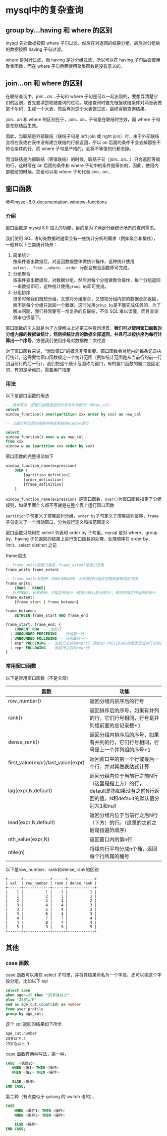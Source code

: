 # mysql中的复杂查询


## group by...having 和 where 的区别

mysql 先对数据按照 where 子句过滤，然后在对返回的结果分组，最后对分组后的数据按照 having 子句过滤。

where 是对行过滤，而 having 是对分组过滤，所以可以在 having 子句后面使用聚集函数，而在 where 子句后面使用聚集函数是没有意义的。

## join...on 和 where 的区别

在联结查询中，join...on...子句和 where 子句是可以一起出现的，要想弄清楚它们的区别，首先要清楚联结查询的过程。联结查询时要先根据联结条件对两张表做笛卡尔积，生成一个大表，然后再对这个大表做过滤，最终得到查询结果。

join...on 和 where 的区别在于，join...on...子句是在联结时生效，而 where 子句是在联结后生效。

因此，当联结是外部联结（联结子句是 left join 或 right join）时，由于外部联结会将左表或右表中没有建立联结的行都返回，所以 on 后面的条件不会去掉那些不符合条件的行，而 where 子句是严格的，会将不等值的行都去掉。

而当联结是内部联结（等值联结）的时候，联结子句（join...on...）只会返回等值的行，这时写在 on 后面的条件和 where 子句中的条件是等价的，因此，使用内部联结的时候，完全可以用 where 子句代替 join...on...

## 窗口函数

参考[mysql-8.0-documentation-window-functions](https://dev.mysql.com/doc/refman/8.0/en/window-functions.html)

### 介绍

窗口函数是 mysql 8.0 加入的功能，目的是为了满足分组统计场景的查询需求。

我们使用 SQL 语句查数据时通常会有一些统计分析的需求（例如聚合和排序），一般有以下三类统计场景：

1. 简单统计  
   按条件查出数据后，对返回数据整体做统计操作，这种统计使用`select...from...where...order by`配合聚合函数即可完成。
2. 分组聚合  
   按条件查出数据后，对数据分组，然后对每个分组做聚合操作，每个分组返回一条数据即可，这种统计使用`group by`即可完成。
3. 分组排序  
   很多时候我们既想分组，又想对分组聚合，又想把分组内部的数据全部返回，而不是每个分组只返回一个数据，这时光用`group by`是不能完成任务的，为了解决问题，我们经常要写一堆复杂的自联结，不仅 SQL 难以读懂，而且查询效率也很低下。

窗口函数的引入就是为了方便解决上述第三种查询场景，**我们可以使用窗口函数对分组内部的数据做统计，然后把统计后的数据全部返回，并且可以按排序为每行计算出一个序号**，方便我们使用序号对数据做二次过滤

对于窗口函数来说，“滑动窗口”的概念非常重要。窗口函数会对组内的每条记录执行统计，这需要给窗口函数规定一个统计范围（例如统计范围是从当前行的前一行到当前行的后一行），我们把这个统计范围称为窗口，有的窗口函数的窗口是固定的，有的是滑动的，需要用户指定

### 用法

以下是窗口函数的用法

```sql
-- 简单写法（把窗口函数返回的行序号作为新的一列new_col）
select
window_function() over(partition xxx order by xxx) as new_col

-- 上面也可以把分组条件拆成单独的window语句

select
window_function() over w as new_col
from xxx
window w as (partition xxx order by xxx)
```

窗口函数的完整语法如下

```sql
window_function_name(expression)
    OVER (
        [partition_defintion]
        [order_definition]
        [frame_definition]
    )
```

`window_function_name(expression) `是窗口函数，`over()`为窗口函数指定了分组规则，如果里面什么都不写就是在整个表上运行窗口函数

`partition`子句定义了按哪些列分组，`order by`子句定义了按哪些列排序，`frame`子句定义了一个滑动窗口，分为按行定义和按范围定义

窗口函数只能用在 select 列表和 order by 子句里。mysql 是对 where、group by、having 子句返回的结果上进行窗口函数的处理，处理顺序在 order by、limit、select distinct 之前

frame语法

```sql
-- frame_units是窗口类型，frame_extent是窗口范围
frame_units frame_extent

-- frame_units有两种，ROWS和RANGE，分别是按行指定范围和直接指定范围
frame_units:
    {ROWS | RANGE}
-- 对于ROWS，也有两种，只指定开始行（结尾行默认是当前行），和同时指定开始和结束行
frame_extent:
    {frame_start | frame_between}

frame_between:
    BETWEEN frame_start AND frame_end

frame_start, frame_end: {
    CURRENT ROW  -- 当前行
  | UNBOUNDED PRECEDING -- 分组第一行
  | UNBOUNDED FOLLOWING -- 分组最后一行
  | expr PRECEDING -- 当前行之前的expr行，例如10 PRECEDING的意思是当前行之前的10行
  | expr FOLLOWING -- 当前行之后的expr行
}

```

### 常用窗口函数

以下是常用窗口函数（不是全部）

| 函数 | 功能 |
| ---- | ---- |
|row_number()|返回分组内排序后的行号|
|rank()|返回排序后的序号，如果有并列的行，它们行号相同，行号是并列组前面的总记录数+1|
|dense_rank()|返回分组内排序后的序号，如果有并列的行，它们行号相同，行号是上一个并列组的序号+1|
|first_value(expr)/last_value(expr)|返回窗口中的第一个行或最后一个行，并对其做表达式计算|
|lag(expr,N,default)|返回分组内位于当前行之前N行（这里是指上方）的行，default是指如果没有之前N行返回的值，N和default的默认值分别为1和null|
|lead(expr,N,default)|返回分组内位于当前行之后N行（下方）的行。（这里的之前之后是指遍历顺序）|
|nth_value(expr,N)|返回窗口内的第n行|
|ntile(n)|将组内行平均分成n个桶，返回每个行所属的桶号|

以下是row_number、rank和dense_rank的区别
```
+------+------------+------+------------+
| val  | row_number | rank | dense_rank |
+------+------------+------+------------+
|    1 |          1 |    1 |          1 |
|    1 |          2 |    1 |          1 |
|    2 |          3 |    3 |          2 |
|    3 |          4 |    4 |          3 |
|    3 |          5 |    4 |          3 |
|    3 |          6 |    4 |          3 |
|    4 |          7 |    7 |          4 |
|    4 |          8 |    7 |          4 |
|    5 |          9 |    9 |          5 |
+------+------------+------+------------+
```

## 其他

### case 函数

case 函数可以用在 select 子句里，并将其结果命名为一个字段，还可以按这个字段分组，比如以下 sql

```sql
select case
when age>=25 then "25岁及以上"
else "25岁以下"
end as age_cut,count(id) as number
from user_profile
group by age_cut;
```

这个 sql 返回的结果如下所示

```
age_cut,number
25岁以下,4
25岁及以上,3
```

case 函数有两种写法，第一种，

```sql
CASE  <表达式>
   WHEN <值1> THEN <操作>
   WHEN <值2> THEN <操作>
   ...
   ELSE <操作>
END CASE;
```

第二种（有点类似于 golang 的 switch 语句），

```sql
CASE
    WHEN <条件1> THEN <操作>
    WHEN <条件2> THEN <操作>
    ...
    ELSE <操作>
END CASE;
```

